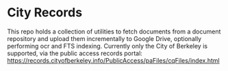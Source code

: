 # City Records
This repo holds a collection of utilities to fetch documents from a document repository and upload them incrementally to Google Drive, optionally performing ocr and FTS indexing. Currently only the City of Berkeley is supported, via the public access records portal: https://records.cityofberkeley.info/PublicAccess/paFiles/cqFiles/index.html
